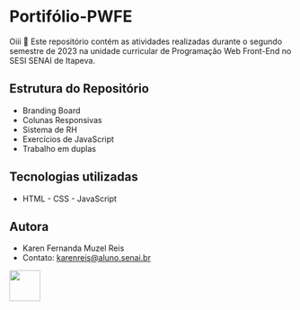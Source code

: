 # Portifólio-PWFE
Oiii 👋
Este repositório contém as atividades realizadas durante o segundo semestre de 2023 na unidade curricular de Programação Web Front-End no SESI SENAI de Itapeva.

## Estrutura do Repositório
* Branding Board
* Colunas Responsivas
* Sistema de RH
* Exercícios de JavaScript
* Trabalho em duplas

## Tecnologias utilizadas
- HTML - CSS - JavaScript

## Autora
- Karen Fernanda Muzel Reis
- Contato: karenreis@aluno.senai.br

<img src="https://www.google.com/url?sa=i&url=https%3A%2F%2Fgithub.com%2FFortAwesome%2FFont-Awesome%2Fissues%2F11419&psig=AOvVaw2rROGVS118jfCnSLdPNAPP&ust=1696698041276000&source=images&cd=vfe&opi=89978449&ved=0CBEQjRxqFwoTCPDq6Yn04YEDFQAAAAAdAAAAABAI" height="55"/>

